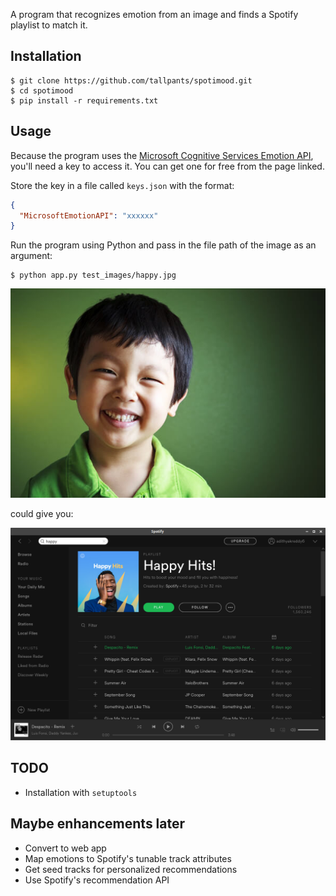 A program that recognizes emotion from an image and finds a Spotify playlist to match it.

## Installation

```
$ git clone https://github.com/tallpants/spotimood.git
$ cd spotimood
$ pip install -r requirements.txt
```

## Usage

Because the program uses the [Microsoft Cognitive Services Emotion API](https://www.microsoft.com/cognitive-services/en-us/emotion-api), you'll need a key to access it. You can get one for free from the page linked.

Store the key in a file called `keys.json` with the format:

```json
{
  "MicrosoftEmotionAPI": "xxxxxx"
}
```

Run the program using Python and pass in the file path of the image as an argument:

```
$ python app.py test_images/happy.jpg
```

![happy.jpg](test_images/happy.jpg)

could give you:

![screenshot](test_images/screenshot.png)

## TODO

* Installation with `setuptools`

## Maybe enhancements later

* Convert to web app
* Map emotions to Spotify's tunable track attributes
* Get seed tracks for personalized recommendations
* Use Spotify's recommendation API
